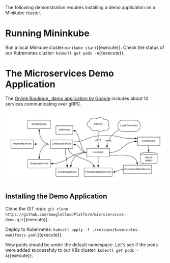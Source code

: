 The following demonstration requires installing a demo application on a Minikube cluster. 
# Running Mininkube
Run a local Minkube cluster:`minikube start`{{execute}}.
Check the status of our Kubernetes cluster: `kubectl get pods -A`{{execute}}.

# The Microservices Demo Application
The [Online Boutique_ demo application by Google](https://github.com/GoogleCloudPlatform/microservices-demo) includes about 10 services communicating over gRPC.

![app-architecture](./assets/architecture-diagram.png)

## Installing the Demo Application

Clone the GIT repo: `git clone https://github.com/GoogleCloudPlatform/microservices-demo.git`{{execute}}.

Deploy to Kubernetes: `kubectl apply -f ./release/kubernetes-manifests.yaml`{{execute}}.

New poids should be under the default namespace. Let's see if the pods were added successfuly to our K8s cluster: `kubectl get pods -A`{{execute}}.
